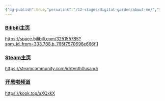 ```yaml
---
{"dg-publish":true,"permalink":"/12-stages/digital-garden/about-me/","tags":["DG"],"noteIcon":""}
---
```


### [Bilibili主页](https://space.bilibili.com/325155785?spm_id_from=333.788.b_765f7570696e666f.1)

https://space.bilibili.com/325155785?spm_id_from=333.788.b_765f7570696e666f.1

### [Steam主页](https://steamcommunity.com/id/tenth0usand/)

https://steamcommunity.com/id/tenth0usand/

### [开黑啦频道](https://kook.top/aXQxkX)

https://kook.top/aXQxkX
